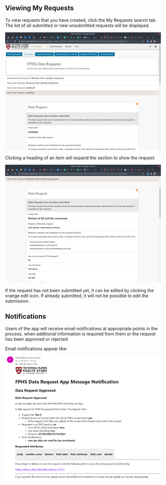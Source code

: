 ## Viewing My Requests

To view requests that you have created, click the My Requests search tab. The list of all submitted or new unsubmitted requests will be displayed.

![](images/image31.png)

Clicking a heading of an item will expand the section to show the request.

![](images/image18.png)

If the request has not been submitted yet, it can be edited by clicking the orange edit icon. If already submitted, it will not be possible to edit the submission.

## Notifications

Users of the app will receive email notifications at appropriate points in the process, when additional information is required from them or the request has been approved or rejected

Email notifications appear like:

![](images/image10.png)

